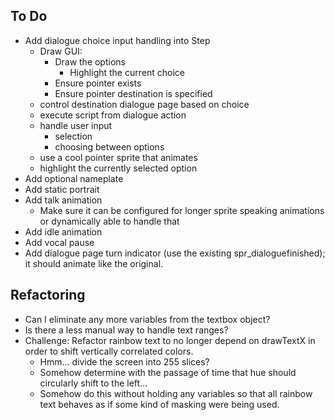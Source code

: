 ## To Do
- Add dialogue choice input handling into Step
  - Draw GUI:
    - Draw the options
      - Highlight the current choice
    - Ensure pointer exists
    - Ensure pointer destination is specified
  - control destination dialogue page based on choice
  - execute script from dialogue action
  - handle user input
    - selection
    - choosing between options
  - use a cool pointer sprite that animates
  - highlight the currently selected option
- Add optional nameplate
- Add static portrait
- Add talk animation
  - Make sure it can be configured for longer sprite speaking animations or dynamically able to handle that
- Add idle animation
- Add vocal pause
- Add dialogue page turn indicator (use the existing spr_dialoguefinished); it should animate like the original.

## Refactoring
- Can I eliminate any more variables from the textbox object?
- Is there a less manual way to handle text ranges?
- Challenge: Refactor rainbow text to no longer depend on drawTextX in order to shift vertically correlated colors.
  - Hmm... divide the screen into 255 slices?
  - Somehow determine with the passage of time that hue should circularly shift to the left...
  - Somehow do this without holding any variables so that all rainbow text behaves as if some kind of masking were being used.